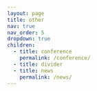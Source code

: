 ```yaml
---
layout: page
title: other
nav: true
nav_order: 5
dropdown: true
children:
  - title: conference
    permalink: /conference/
  - title: divider
  - title: news
    permalink: /news/
---
```

